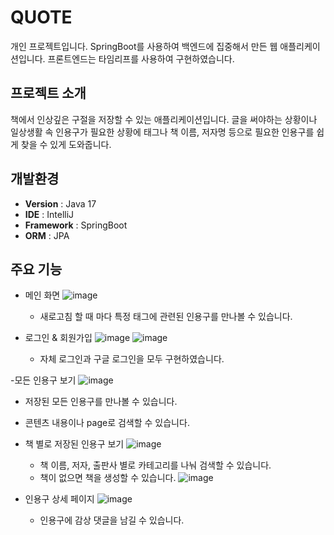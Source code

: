 # QUOTE
개인 프로젝트입니다. SpringBoot를 사용하여 백엔드에 집중해서 만든 웹 애플리케이션입니다. 프론트엔드는 타임리프를 사용하여 구현하였습니다.

## 프로젝트 소개
책에서 인상깊은 구절을 저장할 수 있는 애플리케이션입니다.
글을 써야하는 상황이나 일상생활 속 인용구가 필요한 상황에 태그나 책 이름, 저자명 등으로 필요한 인용구를 쉽게 찾을 수 있게 도와줍니다.
## 개발환경
- **Version** : Java 17
- **IDE** : IntelliJ
- **Framework** : SpringBoot
- **ORM** : JPA

## 주요 기능

- 메인 화면
  ![image](https://github.com/joungeun0825/quoteProject/assets/160833920/8e7bdfe6-96aa-4009-8f25-5e45628c60ac)
  - 새로고침 할 때 마다 특정 태그에 관련된 인용구를 만나볼 수 있습니다.
    
- 로그인 & 회원가입
  ![image](https://github.com/joungeun0825/quoteProject/assets/160833920/3d2b6d20-353b-458e-b025-15c53657b4b9)
  ![image](https://github.com/joungeun0825/quoteProject/assets/160833920/5915abcf-529c-485f-94d8-ff7a1110c254)
  - 자체 로그인과 구글 로그인을 모두 구현하였습니다.

-모든 인용구 보기
  ![image](https://github.com/joungeun0825/quoteProject/assets/160833920/e6ad3d58-1edc-46ef-8e61-b3e242a5ddea)
  - 저장된 모든 인용구를 만나볼 수 있습니다.
  - 콘텐츠 내용이나 page로 검색할 수 있습니다.
 
- 책 별로 저장된 인용구 보기
  ![image](https://github.com/joungeun0825/quoteProject/assets/160833920/8e4d0a50-7772-44f9-8cec-e882341aa567)
  - 책 이름, 저자, 출판사 별로 카테고리를 나눠 검색할 수 있습니다.
  - 책이 없으면 책을 생성할 수 있습니다.
    ![image](https://github.com/joungeun0825/quoteProject/assets/160833920/4bf4eeb9-d0c7-438d-a06f-f62436babde4)
    
- 인용구 상세 페이지
  ![image](https://github.com/joungeun0825/quoteProject/assets/160833920/af5a471b-6b4d-4bcb-a49a-d5d3c436de53)
  - 인용구에 감상 댓글을 남길 수 있습니다.

